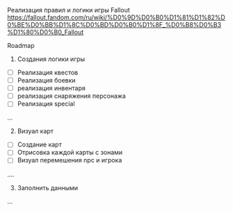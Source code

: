 Реализация правил и логики игры Fallout 
https://fallout.fandom.com/ru/wiki/%D0%9D%D0%B0%D1%81%D1%82%D0%BE%D0%BB%D1%8C%D0%BD%D0%B0%D1%8F_%D0%B8%D0%B3%D1%80%D0%B0_Fallout


Roadmap
1. Создания логики игры
- [ ] Реализация квестов
- [ ] Реализация боевки
- [ ] реализация инвентаря
- [ ] реализация снаряжения персонажа
- [ ] Реализация special

...

2. Визуал карт
- [ ] Создание карт
- [ ] Отрисовка каждой карты с зонами
- [ ] Визуал перемешения npc и игрока

....


3. Заполнить данными

...
